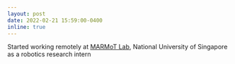 ```yaml
---
layout: post
date: 2022-02-21 15:59:00-0400
inline: true
---
```

 
Started working remotely at [MARMoT Lab][mml], National University of Singapore as a robotics research intern

[mml]: https://www.marmotlab.org/
